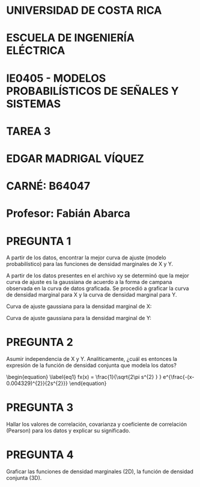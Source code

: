 # UNIVERSIDAD DE COSTA RICA
# ESCUELA DE INGENIERÍA ELÉCTRICA

# IE0405 - MODELOS PROBABILÍSTICOS DE SEÑALES Y SISTEMAS 

# TAREA 3

# EDGAR MADRIGAL VÍQUEZ
# CARNÉ: B64047
# Profesor: Fabián Abarca


#  PREGUNTA 1
A partir de los datos, encontrar la mejor curva de ajuste (modelo probabilístico) para las funciones de densidad marginales de X y Y.

A partir de los datos presentes en el archivo xy se determinó que la mejor curva de ajuste es la gaussiana de acuerdo a la forma de campana observada en la curva de datos graficada.  Se procedió a graficar la curva de densidad marginal para X y la curva de densidad marginal para Y. 

Curva de ajuste gaussiana para la densidad marginal de X:





Curva de ajuste gaussiana para la densidad marginal de Y:






# PREGUNTA 2
Asumir independencia de X y Y. Analíticamente, ¿cuál es entonces la expresión de la función de densidad conjunta que modela los datos?

\begin{equation}
\label{eq1} 
fx(x) = \frac{1}{\sqrt{2\pi s^{2} } } e^{\frac{-(x-0.004329)^{2}}{2s^{2}}}
\end{equation}








# PREGUNTA 3 
Hallar los valores de correlación, covarianza y coeficiente de correlación (Pearson) para los datos y explicar su significado.









# PREGUNTA 4
Graficar las funciones de densidad marginales (2D), la función de densidad conjunta (3D).







 

